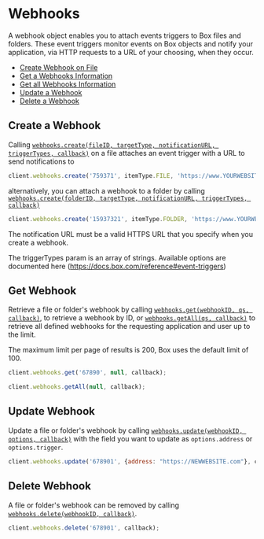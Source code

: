 Webhooks
========

A webhook object enables you to attach events triggers to Box files and folders. These
event triggers monitor events on Box objects and notify your application, via HTTP
requests to a URL of your choosing, when they occur.

* [Create Webhook on File](#create-a-webhook)
* [Get a Webhooks Information](#get-a-webhooks-information)
* [Get all Webhooks Information](#get-all-webhooks-information)
* [Update a Webhook](#update-a-webhook)
* [Delete a Webhook](#delete-a-webhook)

Create a Webhook
----------------

Calling
[`webhooks.create(fileID, targetType, notificationURL, triggerTypes, callback)`](http://opensource.box.com/box-node-sdk/Webhooks.html#create)
on a file attaches an event trigger with a URL to send notifications to

```js
client.webhooks.create('759371', itemType.FILE, 'https://www.YOURWEBSITE.com', [webhookTriggerType.FILE.UPLOADED, webhookTriggerType.FILE.DOWNLOADED], callback)
```

alternatively, you can attach a webhook to a folder by calling
[`webhooks.create(folderID, targetType, notificationURL, triggerTypes, callback)`](http://opensource.box.com/box-node-sdk/Webhooks.html#create)

```js
client.webhooks.create('15937321', itemType.FOLDER, 'https://www.YOURWEBSITE.com', [webhookTriggerType.FOLDER.CREATED, webhookTriggerType.FOLDER.DOWNLOADED], callback)
```

The notification URL must be a valid HTTPS URL that you specify when you create a
webhook.

The triggerTypes param is an array of strings. Available options are documented here
(https://docs.box.com/reference#event-triggers)


Get Webhook
-----------

Retrieve a file or folder's webhook by calling
[`webhooks.get(webhookID, qs, callback)`](http://opensource.box.com/box-node-sdk/Webhooks.html#get),
to retrieve a webhook by ID, or
[`webhooks.getAll(qs, callback)`](http://opensource.box.com/box-node-sdk/Webhooks.html#getAll)
to retrieve all defined webhooks for the requesting application and user up to the limit.

The maximum limit per page of results is 200, Box uses the default limit of 100.

```js
client.webhooks.get('67890', null, callback);
```

```js
client.webhooks.getAll(null, callback);
```

Update Webhook
---------------

Update a file or folder's webhook by calling
[`webhooks.update(webhookID, options, callback)`](http://opensource.box.com/box-node-sdk/Webhooks.html#update)
with the field you want to update as `options.address` or `options.trigger`.

```js
client.webhooks.update('678901', {address: "https://NEWWEBSITE.com"}, callback);
```

Delete Webhook
---------------

A file or folder's webhook can be removed by calling
[`webhooks.delete(webhookID, callback)`](http://opensource.box.com/box-node-sdk/Webhooks.html#delete).

```js
client.webhooks.delete('678901', callback);
```
